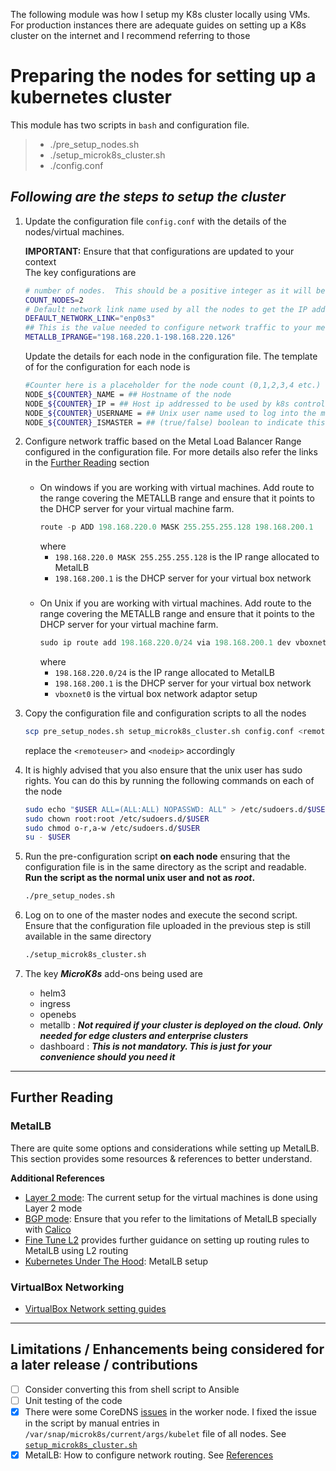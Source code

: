 The following module was how I setup my K8s cluster locally using VMs. For production instances there are adequate guides on setting up a K8s cluster on the internet and I recommend referring to those

# Preparing the nodes for setting up a kubernetes cluster
This module has two scripts in `bash` and configuration file.
>* ./pre_setup_nodes.sh
>* ./setup_microk8s_cluster.sh
>* ./config.conf


## ***Following are the steps to setup the cluster*** 
1. Update the configuration file `config.conf` with the details of the nodes/virtual machines. 

   **IMPORTANT:** Ensure that that configurations are updated to your context   
   The key configurations are
    ```bash
    # number of nodes.  This should be a positive integer as it will be used in a for loop 
    COUNT_NODES=2
    # Default network link name used by all the nodes to get the IP address required by the K8s cluster
    DEFAULT_NETWORK_LINK="enp0s3"
    ## This is the value needed to configure network traffic to your metallb loadbalancer
    METALLB_IPRANGE="198.168.220.1-198.168.220.126"
    ```
    Update the details for each node in the configuration file. The template of for the configuration for each node is 
    ```bash
    #Counter here is a placeholder for the node count (0,1,2,3,4 etc.)
    NODE_${COUNTER}_NAME = ## Hostname of the node 
    NODE_${COUNTER}_IP = ## Host ip addressed to be used by k8s control plane to communicate
    NODE_${COUNTER}_USERNAME = ## Unix user name used to log into the machine over ssh
    NODE_${COUNTER}_ISMASTER = ## (true/false) boolean to indicate this node is a master node. IMPORTANT to pay attention this is is specified in lower case. If more than one node is marked as master then the k8s will be setup as high availability
    ```
1. Configure network traffic based on the Metal Load Balancer Range configured in the configuration file. For more details also refer the links in the [Further Reading](#further-reading) section

    ### <a id="windows"></a>
    * On windows if you are working with virtual machines. Add route to the range covering the METALLB range and ensure that it points to the DHCP server for your virtual machine farm. 
        ```powershell
        route -p ADD 198.168.220.0 MASK 255.255.255.128 198.168.200.1
        ```
        where 
        - `198.168.220.0 MASK 255.255.255.128` is the IP range allocated to MetalLB
        - `198.168.200.1` is the DHCP server for your virtual box network 

    ### <a id="unix"></a>
    * On Unix if you are working with virtual machines. Add route to the range covering the METALLB range and ensure that it points to the DHCP server for your virtual machine farm. 
        ```powershell
        sudo ip route add 198.168.220.0/24 via 198.168.200.1 dev vboxnet0
        ```
        where
        - `198.168.220.0/24` is the IP range allocated to MetalLB
        - `198.168.200.1` is the DHCP server for your virtual box network
        - `vboxnet0` is the virtual box network adaptor setup 


1. Copy the configuration file and configuration scripts to all the nodes
    ```bash
    scp pre_setup_nodes.sh setup_microk8s_cluster.sh config.conf <remoteuser>@<nodeip>:.
    ```
    replace the `<remoteuser>` and `<nodeip>` accordingly


1. It is highly advised that you also ensure that the unix user has sudo rights. You can do this by running the following commands on each of the node
    ```bash
    sudo echo "$USER ALL=(ALL:ALL) NOPASSWD: ALL" > /etc/sudoers.d/$USER
    sudo chown root:root /etc/sudoers.d/$USER
    sudo chmod o-r,a-w /etc/sudoers.d/$USER
    su - $USER
    ```
1. Run the pre-configuration script **on each node** ensuring that the configuration file is in the same directory as the script and readable. **Run the script as the normal unix user and not as ***root***.**
    ```bash
    ./pre_setup_nodes.sh
    ```
1. Log on to one of the master nodes and execute the second script. Ensure that the configuration file uploaded in the previous step is still available in the same directory
    ```bash
    ./setup_microk8s_cluster.sh
    ```

1. The key ***MicroK8s*** add-ons being used are 
    * helm3
    * ingress
    * openebs 
    * metallb   : ***Not required if your cluster is deployed on the cloud. Only needed for edge clusters and enterprise clusters***
    * dashboard : ***This is not mandatory. This is just for your convenience should you need it***
---
## **Further Reading**
### MetalLB
There are quite some options and considerations while setting up MetalLB. This section provides some resources & references to better understand.

**Additional References**
- [Layer 2 mode](https://metallb.universe.tf/concepts/layer2/): The current setup for the virtual machines is done using Layer 2 mode
- [BGP mode](https://metallb.universe.tf/concepts/bgp/): Ensure that you refer to the limitations of MetalLB specially with [Calico](https://metallb.universe.tf/configuration/calico/)
- [Fine Tune L2](https://blog.emptyq.net/a?ID=00004-8833cb83-c0cd-48db-a2d4-1367c7637876) provides further guidance on setting up routing rules to MetalLB using L2 routing
- [Kubernetes Under The Hood](https://mvallim.github.io/kubernetes-under-the-hood/documentation/kube-metallb.html): MetalLB setup

### VirtualBox Networking
- [VirtualBox Network setting guides](https://www.nakivo.com/blog/virtualbox-network-setting-guide/)

---

## **Limitations / Enhancements being considered for a later release / contributions**
* [ ] Consider converting this from shell script to Ansible 
* [ ] Unit testing of the code
* [x] There were some CoreDNS [issues](https://kubernetes.io/docs/tasks/administer-cluster/dns-debugging-resolution/#known-issues) in the worker node. I fixed the issue in the script by manual entries in `/var/snap/microk8s/current/args/kubelet` file of all nodes. See [`setup_microk8s_cluster.sh`](./setup_microk8s_cluster.sh#L67)
* [x] MetalLB: How to configure network routing. See [References](#metallb)
